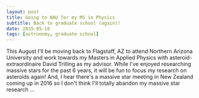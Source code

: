 ```yaml
---
layout: post
title: Going to NAU for my MS in Physics
subtitle: Back to graduate school (again)!
date: 2015-05-10
tags: [astronomy, graduate school]
---
```


This August I'll be moving back to Flagstaff, AZ to attend Northern Arizona University and work towards my Masters in Applied Physics with asteroid-extraordinaire David Trilling as my advisor. While I've enjoyed researching massive stars for the past 6 years, it will be fun to focus my research on asteroids again! And, I hear there's a massive star meeting in New Zealand coming up in 2016 so I don't think I'll totally abandon my massive star research ...

